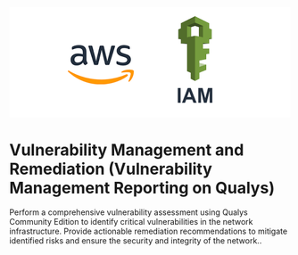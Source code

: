 <div align="center">
<img src="https://github.com/ThreatPatrol/AWS-secure-data-bridge-/blob/663839afa19c18648514dd0475289f70b3170b1a/1713907387571.png">
</div>

# Vulnerability Management and Remediation (Vulnerability Management Reporting on Qualys)
Perform a comprehensive vulnerability assessment using Qualys Community Edition to identify critical vulnerabilities in the network infrastructure. Provide actionable remediation recommendations to mitigate identified risks and ensure the security and integrity of the network..
